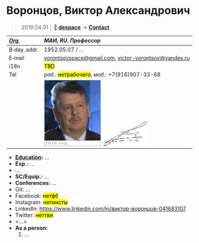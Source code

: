 # Воронцов, Виктор Александрович
> 2019.04.01 ┊ **🚀 [despace](index.md)** → **[Contact](contact.md)**

|*[Org.](contact.md)*|*МАИ, RU. Профессор*|
|:--|:--|
|B‑day, addr.| 1952.05.07 / … |
|E‑mail| <vorontsovspace@gmail.com>, <victor-vorontsov@yandex.ru> |
|i18n| <mark>TBD</mark> |
|Tel| *раб.:* <mark>нетрабочего</mark>; *моб.:* +7(916)907-33-68 |
|| [![](f/contact/v/voroncov_001_photo.gif)](f/contact/v/voroncov_001_photo.gif) [![](f/contact/v/voroncov_001_sign_thumb.jpg)](f/contact/v/voroncov_001_sign.png) |

   - **[Education](edu.md):** …
   - **Exp.:** …
   - …
   - **SC/Equip.:** …
   - **Conferences:** …
   - Git: …
   - Facebook: <mark>нетфб</mark>
   - Instagram: <mark>нетинсты</mark>
   - LinkedIn: <https://www.linkedin.com/in/виктор-воронцов-041683107>
   - Twitter: <mark>неттви</mark>
   - <…>
   - **As a person:**
      1. …
